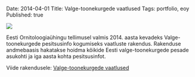 Date: 2014-04-01
Title: Valge-toonekurgede vaatlused
Tags: portfolio, eoy
Published: true

![](https://dl.dropboxusercontent.com/u/36271555/scriptogram/2014.04.01.valgetoonekurg.jpg)

Eesti Ornitoloogiaühingu tellimusel valmis 2014. aasta kevadeks Valge-toonekurgede pesitsusinfo kogumiseks vaatluste rakendus.
Rakenduse andmebaasis hakatakse hoidma kõikide Eesti valge-toonekurgede pesade asukohti ja iga aasta kohta pesitsusinfot.

Viide rakendusele: [Valge-toonekurgede vaatlused](http://www.eoy.ee/valgetoonekurg/)
